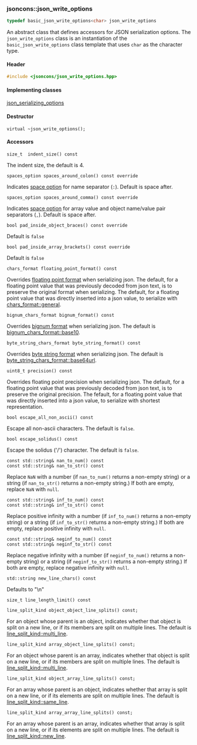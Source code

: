 ### jsoncons::json_write_options

```c++
typedef basic_json_write_options<char> json_write_options
```

An abstract class that defines accessors for JSON serialization options. The `json_write_options` class is an instantiation of the `basic_json_write_options` class template that uses `char` as the character type.

#### Header
```c++
#include <jsoncons/json_write_options.hpp>
```

#### Implementing classes

[json_serializing_options](json_serializing_options.md)

#### Destructor

    virtual ~json_write_options();

#### Accessors


    size_t  indent_size() const
The indent size, the default is 4.

    spaces_option spaces_around_colon() const override
Indicates [space option](spaces_option.md) for name separator (`:`). Default
is space after.

    spaces_option spaces_around_comma() const override
Indicates [space option](spaces_option.md) for array value and object name/value pair separators (`,`). Default
is space after.

    bool pad_inside_object_braces() const override
Default is `false`

    bool pad_inside_array_brackets() const override
Default is `false`

    chars_format floating_point_format() const 
Overrides [floating point format](chars_format.md) when serializing json.
The default, for a floating point value that was previously decoded from json text, is to preserve the original format when serializing.
The default, for a floating point value that was directly inserted into a json value, to serialize with [chars_format::general](chars_format.md). 

    bignum_chars_format bignum_format() const 
Overrides [bignum format](bignum_chars_format.md) when serializing json.
The default is [bignum_chars_format::base10](bignum_chars_format.md). 

    byte_string_chars_format byte_string_format() const 
Overrides [byte string format](byte_string_chars_format.md) when serializing json.
The default is [byte_string_chars_format::base64url](byte_string_chars_format.md). 

    uint8_t precision() const 
Overrides floating point precision when serializing json. 
The default, for a floating point value that was previously decoded from json text, is to preserve the original precision. 
The fefault, for a floating point value that was directly inserted into a json value, to serialize with shortest representation. 

    bool escape_all_non_ascii() const
Escape all non-ascii characters. The default is `false`.

    bool escape_solidus() const
Escape the solidus ('/') character. The default is `false`.

    const std::string& nan_to_num() const 
    const std::string& nan_to_str() const 
Replace `NaN` with a number (if `nan_to_num()` returns a non-empty string)
or a string (if `nan_to_str()` returns a non-empty string.) If both
are empty, replace `NaN` with `null`.

    const std::string& inf_to_num() const 
    const std::string& inf_to_str() const 
Replace positive infinity with a number (if `inf_to_num()` returns a non-empty string)
or a string (if `inf_to_str()` returns a non-empty string.) If both
are empty, replace positive infinity with `null`.

    const std::string& neginf_to_num() const 
    const std::string& neginf_to_str() const 
Replace negative infinity with a number (if `neginf_to_num()` returns a non-empty string)
or a string (if `neginf_to_str()` returns a non-empty string.) If both
are empty, replace negative infinity with `null`.

    std::string new_line_chars() const
Defaults to "\n"

    size_t line_length_limit() const

    line_split_kind object_object_line_splits() const;
For an object whose parent is an object, indicates whether that object is split on a new line, or if its members are split on multiple lines. The default is [line_split_kind::multi_line](line_split_kind.md).

    line_split_kind array_object_line_splits() const;
For an object whose parent is an array, indicates whether that object is split on a new line, or if its members are split on multiple lines. The default is [line_split_kind::multi_line](line_split_kind.md).

    line_split_kind object_array_line_splits() const;
For an array whose parent is an object, indicates whether that array is split on a new line, or if its elements are split on multiple lines. The default is [line_split_kind::same_line](line_split_kind.md).

    line_split_kind array_array_line_splits() const;
For an array whose parent is an array, indicates whether that array is split on a new line, or if its elements are split on multiple lines. The default is [line_split_kind::new_line](line_split_kind.md).

